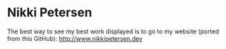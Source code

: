 # Nikki Petersen
The best way to see my best work displayed is to go to my website (ported from this GitHub):  http://www.nikkipetersen.dev
